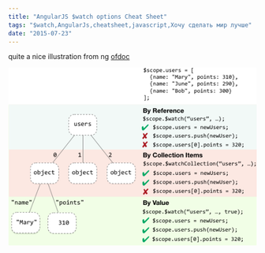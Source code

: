```yaml
---
title: "AngularJS $watch options Cheat Sheet"
tags: "$watch,AngularJs,cheatsheet,javascript,Хочу сделать мир лучше"
date: "2015-07-23"
---
```


quite a nice illustration from ng [ofdoc](https://code.angularjs.org/1.3.17/docs/guide/scope)

![concepts-scope-watch-strategies](images/concepts-scope-watch-strategies.png)
